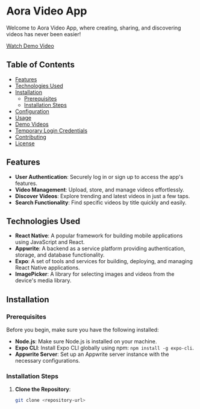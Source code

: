 # Aora Video App

Welcome to Aora Video App, where creating, sharing, and discovering videos has never been easier!

[Watch Demo Video](demo-video-link)

## Table of Contents

- [Features](#features)
- [Technologies Used](#technologies-used)
- [Installation](#installation)
  - [Prerequisites](#prerequisites)
  - [Installation Steps](#installation-steps)
- [Configuration](#configuration)
- [Usage](#usage)
- [Demo Videos](#demo-videos)
- [Temporary Login Credentials](#temporary-login-credentials)
- [Contributing](#contributing)
- [License](#license)

## Features

- **User Authentication**: Securely log in or sign up to access the app's features.
- **Video Management**: Upload, store, and manage videos effortlessly.
- **Discover Videos**: Explore trending and latest videos in just a few taps.
- **Search Functionality**: Find specific videos by title quickly and easily.

## Technologies Used

- **React Native**: A popular framework for building mobile applications using JavaScript and React.
- **Appwrite**: A backend as a service platform providing authentication, storage, and database functionality.
- **Expo**: A set of tools and services for building, deploying, and managing React Native applications.
- **ImagePicker**: A library for selecting images and videos from the device's media library.

## Installation

### Prerequisites

Before you begin, make sure you have the following installed:

- **Node.js**: Make sure Node.js is installed on your machine.
- **Expo CLI**: Install Expo CLI globally using npm: `npm install -g expo-cli`.
- **Appwrite Server**: Set up an Appwrite server instance with the necessary configurations.

### Installation Steps

1. **Clone the Repository**:

   ```bash
   git clone <repository-url>
